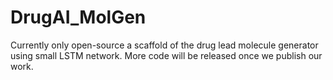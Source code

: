 # DrugAI_MolGen

Currently only open-source a scaffold of the drug lead molecule generator using small LSTM network. More code will be released once we publish our work.
